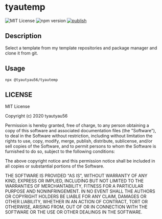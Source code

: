 # tyautemp
![MIT License](http://img.shields.io/badge/license-MIT-blue.svg?style=flat) ![npm version](http://img.shields.io/badge/npm-5.2+-brightgreen.svg?style=flat) [![publish](https://github.com/tyautyau56/tyautemp/actions/workflows/npm-publish.yml/badge.svg)](https://github.com/tyautyau56/tyautemp/actions/workflows/npm-publish.yml)

## Description
Select a template from my template repositories and package manager and clone it from git.

## Usage
```terminal
npx @tyautyau56/tyautemp
```

## LICENSE
MIT License  

Copyright (c) 2020 tyautyau56  

Permission is hereby granted, free of charge, to any person obtaining a copy
of this software and associated documentation files (the "Software"), to deal
in the Software without restriction, including without limitation the rights
to use, copy, modify, merge, publish, distribute, sublicense, and/or sell
copies of the Software, and to permit persons to whom the Software is
furnished to do so, subject to the following conditions:

The above copyright notice and this permission notice shall be included in all
copies or substantial portions of the Software.

THE SOFTWARE IS PROVIDED "AS IS", WITHOUT WARRANTY OF ANY KIND, EXPRESS OR
IMPLIED, INCLUDING BUT NOT LIMITED TO THE WARRANTIES OF MERCHANTABILITY,
FITNESS FOR A PARTICULAR PURPOSE AND NONINFRINGEMENT. IN NO EVENT SHALL THE
AUTHORS OR COPYRIGHT HOLDERS BE LIABLE FOR ANY CLAIM, DAMAGES OR OTHER
LIABILITY, WHETHER IN AN ACTION OF CONTRACT, TORT OR OTHERWISE, ARISING FROM,
OUT OF OR IN CONNECTION WITH THE SOFTWARE OR THE USE OR OTHER DEALINGS IN THE
SOFTWARE.

